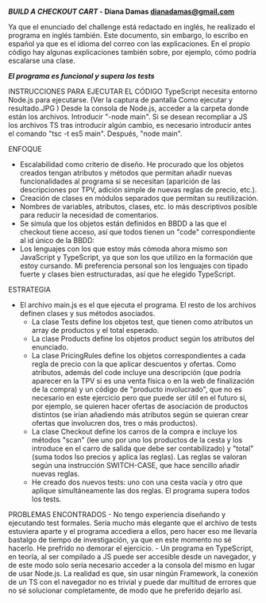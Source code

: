 ***BUILD A CHECKOUT CART* - Diana Damas dianadamas@gmail.com**

Ya que el enunciado del challenge está redactado en inglés, he realizado el programa en inglés también. Este documento, sin embargo, lo escribo en español ya que es el idioma del correo con las explicaciones. En el propio código hay algunas explicaciones también sobre, por ejemplo, cómo podría escalarse una clase.

***El programa es funcional y supera los tests***

INSTRUCCIONES PARA EJECUTAR EL CÓDIGO
    TypeScript necesita entorno Node.js para ejecutarse. (Ver la captura de pantalla Como ejecutar y resultado.JPG )
        Desde la consola de Node.js, acceder a la carpeta donde están los archivos.
        Introducir "-node main".
        Si se desean recompliar a JS los archivos TS tras introducir algún cambio, es necesario introducir antes el comando "tsc -t es5 main". Después, "node main".

ENFOQUE
- Escalabilidad como criterio de diseño. He procurado que los objetos creados tengan atributos y métodos que permitan añadir nuevas funcionalidades al programa si se necesitan (aparición de las descripciones por TPV, adición simple de nuevas reglas de precio, etc.).
- Creación de clases en módulos separados que permitan su reutilización.
- Nombres de variables, atributos, clases, etc. lo más descriptivos posible para reducir la necesidad de comentarios.
- Se simula que los objetos están definidos en BBDD a las que el checkout tiene acceso, así que todos tienen un "code" correspondiente al id único de la BBDD:
- Los lenguajes con los que estoy más cómoda ahora mismo son JavaScript y TypeScript, ya que son los que utilizo en la formación que estoy cursando. Mi preferencia personal son los lenguajes con tipado fuerte y clases bien estructuradas, así que he elegido TypeScript.

ESTRATEGIA
- El archivo main.js es el que ejecuta el programa. El resto de los archivos definen clases y sus métodos asociados.
    - La clase Tests define los objetos test, que tienen como atributos un array de productos y el total esperado.
    - La clase Products define los objetos product según los atributos del enunciado.
    - La clase PricingRules define los objetos correspondientes a cada regla de precio con la que aplicar descuentos y ofertas. Como atributos, además del code incluye una descripción (que podría aparecer en la TPV si es una venta física o en la web de finalización de la compra) y un código de "producto involucrado", que no es necesario en este ejercicio pero que puede ser útil en el futuro si, por ejemplo, se quieren hacer ofertas de asociación de productos distintos (se irían añadiendo más atributos según se quieran crear ofertas que involucren dos, tres o más productos).
    - La clase Checkout define los carros de la compra e incluye los métodos "scan" (lee uno por uno los productos de la cesta y los introduce en el carro de salida que debe ser contabilizado) y "total" (suma todos lso precios y aplica las reglas). Las reglas se valoran según una instrucción SWITCH-CASE, que hace sencillo añadir nuevas reglas.
    - He creado dos nuevos tests: uno con una cesta vacía y otro que aplique simultáneamente las dos reglas. El programa supera todos los tests. 

PROBLEMAS ENCONTRADOS
    - No tengo experiencia diseñando y ejecutando test formales. Sería mucho más elegante que el archivo de tests estuviera aparte y el programa accediera a ellos, pero hacer eso me llevaría bastalgo de tiempo de investigación, ya que en este momento no sé hacerlo. He prefrido no demorar el ejercicio.
    - Un programa en TypeScript, en teoría, al ser compilado a JS puede ser accesible desde un navegador, y de este modo solo sería necesario acceder a la consola del mismo en lugar de usar Node.js. La realidad es que, sin usar ningún Framework, la conexión de un TS con el navegador no es trivial y puede dar multitud de errores que no sé solucionar completamente, de modo que he preferido dejarlo así.
